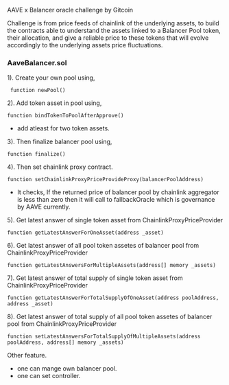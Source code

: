 AAVE x Balancer oracle challenge by Gitcoin

Challenge is from price feeds of chainlink of the underlying assets, to build the contracts able to understand the assets linked to a Balancer Pool token, their allocation, and give a reliable price to these tokens that will evolve accordingly to the underlying assets price fluctuations.

### AaveBalancer.sol

1). Create your own pool using,
    
     function newPool()

2). Add token asset in pool using,
    
    function bindTokenToPoolAfterApprove()

-   add atleast for two token assets.

3). Then finalize balancer pool using,
    
    function finalize()

4). Then set chainlink proxy contract.

    function setChainlinkProxyPriceProvideProxy(balancerPoolAddress)
- It checks, If the returned price of balancer pool by chainlink aggregator is less than zero then it will call to fallbackOracle which is governance by AAVE currently.

5). Get latest answer of single token asset from ChainlinkProxyPriceProvider

    function getLatestAnswerForOneAsset(address _asset)

6). Get latest answer of all pool token assetes of balancer pool from ChainlinkProxyPriceProvider

    function getLatestAnswersForMultipleAssets(address[] memory _assets)

7). Get latest answer of total supply of single token asset from ChainlinkProxyPriceProvider

    function getLatestAnswerForTotalSupplyOfOneAsset(address poolAddress, address _asset)

8). Get latest answer of total supply of all pool token assetes of balancer pool from ChainlinkProxyPriceProvider

    function setLatestAnswersForTotalSupplyOfMultipleAssets(address poolAddress, address[] memory _assets)

Other feature.  
- one can mange own balancer pool.
- one can set controller.
